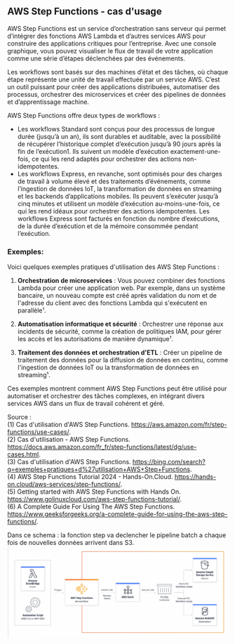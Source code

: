 ## AWS Step Functions - cas d'usage
AWS Step Functions est un service d’orchestration sans serveur qui permet d’intégrer des fonctions AWS Lambda et d’autres services AWS pour construire des applications 
critiques pour l’entreprise. Avec une console graphique, vous pouvez visualiser le flux de travail de votre application comme une série d’étapes déclenchées par des 
événements. 

Les workflows sont basés sur des machines d’état et des tâches, où chaque étape représente une unité de travail effectuée par un service AWS. C’est un outil puissant pour 
créer des applications distribuées, automatiser des processus, orchestrer des microservices et créer des pipelines de données et d’apprentissage machine.

AWS Step Functions offre deux types de workflows : 
- Les workflows Standard sont conçus pour des processus de longue durée (jusqu’à un an), ils sont durables et auditable, avec la possibilité de récupérer l’historique 
 complet d’exécution jusqu’à 90 jours après la fin de l’exécution1. Ils suivent un modèle d’exécution exactement-une-fois, ce qui les rend adaptés pour 
 orchestrer des actions non-idempotentes.
- Les workflows Express, en revanche, sont optimisés pour des charges de travail à volume élevé et des traitements d’événements, comme l’ingestion de données IoT, 
la transformation de données en streaming et les backends d’applications mobiles. Ils peuvent s’exécuter jusqu’à cinq minutes et utilisent un modèle 
d’exécution au-moins-une-fois, ce qui les rend idéaux pour orchestrer des actions idempotentes. Les workflows Express sont facturés en fonction du nombre d’exécutions, 
de la durée d’exécution et de la mémoire consommée pendant l’exécution.
### Exemples:
Voici quelques exemples pratiques d'utilisation des AWS Step Functions :

1. **Orchestration de microservices** : Vous pouvez combiner des fonctions Lambda pour créer une application web. Par exemple, dans un système bancaire, un nouveau compte est créé après validation du nom et de l'adresse du client avec des fonctions Lambda qui s'exécutent en parallèle¹.

2. **Automatisation informatique et sécurité** : Orchestrer une réponse aux incidents de sécurité, comme la création de politiques IAM, pour gérer les accès et les autorisations de manière dynamique¹.

3. **Traitement des données et orchestration d'ETL** : Créer un pipeline de traitement des données pour la diffusion de données en continu, comme l'ingestion de données IoT ou la transformation de données en streaming¹.

Ces exemples montrent comment AWS Step Functions peut être utilisé pour automatiser et orchestrer des tâches complexes, en intégrant divers services AWS dans un flux de travail cohérent et géré.

Source :   
(1) Cas d'utilisation d'AWS Step Functions. https://aws.amazon.com/fr/step-functions/use-cases/.  
(2) Cas d'utilisation - AWS Step Functions. https://docs.aws.amazon.com/fr_fr/step-functions/latest/dg/use-cases.html.  
(3) Cas d'utilisation d'AWS Step Functions. https://bing.com/search?q=exemples+pratiques+d%27utilisation+AWS+Step+Functions.  
(4) AWS Step Functions Tutorial 2024 - Hands-On.Cloud. https://hands-on.cloud/aws-services/step-functions/.  
(5) Getting started with AWS Step Functions with Hands On. https://www.golinuxcloud.com/aws-step-functions-tutorial/.  
(6) A Complete Guide For Using The AWS Step Functions. https://www.geeksforgeeks.org/a-complete-guide-for-using-the-aws-step-functions/.  

Dans ce schema : la fonction step va declencher le pipeline batch a chaque fois de nouvelles données arrivent dans S3.
![Step Function](../src/captures/step_function.PNG)
